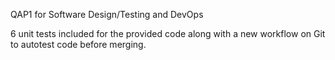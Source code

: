 QAP1 for Software Design/Testing and DevOps

6 unit tests included for the provided code along with a new workflow on Git to autotest code before merging. 
